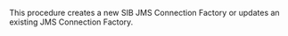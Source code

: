 This procedure creates a new SIB JMS Connection Factory or updates an existing JMS Connection Factory.